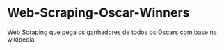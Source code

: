 # Web-Scraping-Oscar-Winners
Web Scraping que pega os ganhadores de todos os Oscars com base na wikipedia
